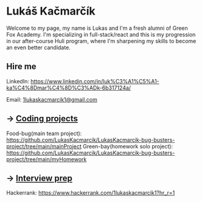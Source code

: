 # Lukáš Kačmarčík

Welcome to my page, my name is Lukas and I'm a fresh alumni of Green Fox Academy. I'm specializing in full-stack/react and this is my progression in our after-course Huli program, where I'm sharpening my skills to become an even better candidate.

## Hire me

LinkedIn: https://www.linkedin.com/in/luk%C3%A1%C5%A1-ka%C4%8Dmar%C4%8D%C3%ADk-6b317124a/

Email: 1lukaskacmarcik1@gmail.com

## &rarr; [Coding projects](https://github.com/green-fox-academy/definitions/tree/master/project-phase/huli/coding-projects)

Food-bug(main team project): https://github.com/LukasKacmarcik/LukasKacmarcik-bug-busters-project/tree/main/mainProject
Green-bay(homework solo project): https://github.com/LukasKacmarcik/LukasKacmarcik-bug-busters-project/tree/main/myHomework

## &rarr; [Interview prep](https://github.com/green-fox-academy/teaching-materials/tree/master/interview)

Hackerrank: https://www.hackerrank.com/1lukaskacmarcik1?hr_r=1
